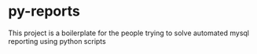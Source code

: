 # py-reports
This project is a boilerplate for the people trying to solve automated mysql reporting using python scripts 
